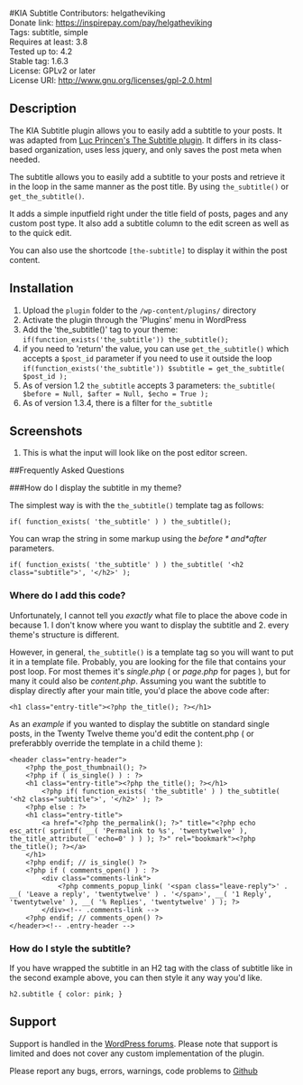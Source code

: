 #KIA Subtitle
Contributors: helgatheviking             
Donate link: https://inspirepay.com/pay/helgatheviking           
Tags: subtitle, simple             
Requires at least: 3.8             
Tested up to: 4.2                 
Stable tag: 1.6.3                            
License: GPLv2 or later           
License URI: http://www.gnu.org/licenses/gpl-2.0.html    

## Description

The KIA Subtitle plugin allows you to easily add a subtitle to your posts. It was  adapted from [Luc Princen's The Subtitle plugin](http://www.to-wonder.com/the-subtitle).  It differs in its class-based organization, uses less jquery, and only saves the post meta when needed.

The subtitle allows you to easily add a subtitle to your posts and retrieve it in the loop in the same manner as the post title. By using `the_subtitle()` or `get_the_subtitle()`.

It adds a simple inputfield right under the title field of posts, pages and any custom post type.  It also add a subtitle column to the edit screen as well as to the quick edit.

You can also use the shortcode `[the-subtitle]` to display it within the post content.

## Installation

1. Upload the `plugin` folder to the `/wp-content/plugins/` directory
1. Activate the plugin through the 'Plugins' menu in WordPress
1. Add the 'the_subtitle()' tag to your theme:
		`if(function_exists('the_subtitle')) the_subtitle();`
1. if you need to 'return' the value, you can use `get_the_subtitle()` which accepts a `$post_id` parameter if you need to use it outside the loop
		`if(function_exists('the_subtitle')) $subtitle = get_the_subtitle( $post_id );`
1. As of version 1.2 `the_subtitle` accepts 3 parameters: `the_subtitle( $before = Null, $after = Null, $echo = True );`
1. As of version 1.3.4, there is a filter for `the_subtitle`

## Screenshots

1. This is what the input will look like on the post editor screen.

##Frequently Asked Questions

###How do I display the subtitle in my theme?

The simplest way is with the `the_subtitle()` template tag as follows:

```
if( function_exists( 'the_subtitle' ) ) the_subtitle();
```

You can wrap the string in some markup using the *$before* and *$after* parameters.

```
if( function_exists( 'the_subtitle' ) ) the_subtitle( '<h2 class="subtitle">', '</h2>' );
```

### Where do I add this code?

Unfortunately, I cannot tell you *exactly* what file to place the above code in because 1. I don't know where you want to display the subtitle and 2. every theme's structure is different.

However, in general, `the_subtitle()` is a template tag so you will want to put it in a template file.  Probably, you are looking for the file that contains your post loop.  For most themes it's *single.php* ( or *page.php* for pages ), but for many it could also be *content.php*.  Assuming you want the subtitle to display directly after your main title, you'd place the above code after:

```
<h1 class="entry-title"><?php the_title(); ?></h1>
```

As an *example* if you wanted to display the subtitle on standard single posts, in the Twenty Twelve theme you'd edit the content.php ( or preferabbly override the template in a child theme ):

```
<header class="entry-header">
	<?php the_post_thumbnail(); ?>
	<?php if ( is_single() ) : ?>
	<h1 class="entry-title"><?php the_title(); ?></h1>
        <?php if( function_exists( 'the_subtitle' ) ) the_subtitle( '<h2 class="subtitle">', '</h2>' ); ?>
	<?php else : ?>
	<h1 class="entry-title">
		<a href="<?php the_permalink(); ?>" title="<?php echo esc_attr( sprintf( __( 'Permalink to %s', 'twentytwelve' ), the_title_attribute( 'echo=0' ) ) ); ?>" rel="bookmark"><?php the_title(); ?></a>
	</h1>
	<?php endif; // is_single() ?>
	<?php if ( comments_open() ) : ?>
		<div class="comments-link">
			<?php comments_popup_link( '<span class="leave-reply">' . __( 'Leave a reply', 'twentytwelve' ) . '</span>', __( '1 Reply', 'twentytwelve' ), __( '% Replies', 'twentytwelve' ) ); ?>
		</div><!-- .comments-link -->
	<?php endif; // comments_open() ?>
</header><!-- .entry-header -->
```

### How do I style the subtitle?

If you have wrapped the subtitle in an H2 tag with the class of subtitle like in the second example above, you can then style it any way you'd like.

```
h2.subtitle { color: pink; }
```

## Support

Support is handled in the [WordPress forums](http://wordpress.org/support/plugin/kia-subtitle). Please note that support is limited and does not cover any custom implementation of the plugin. 

Please report any bugs, errors, warnings, code problems to [Github](https://github.com/helgatheviking/KIA-Subtitle/issues)